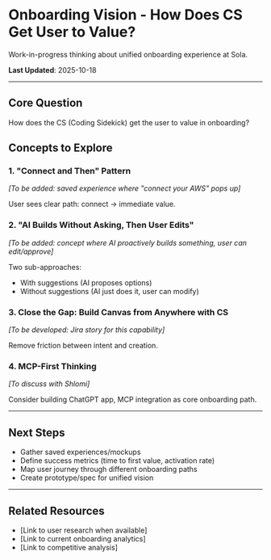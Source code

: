 # Onboarding Vision - How Does CS Get User to Value?

Work-in-progress thinking about unified onboarding experience at Sola.

**Last Updated**: 2025-10-18

---

## Core Question

How does the CS (Coding Sidekick) get the user to value in onboarding?

## Concepts to Explore

### 1. "Connect and Then" Pattern
*[To be added: saved experience where "connect your AWS" pops up]*

User sees clear path: connect → immediate value.

### 2. "AI Builds Without Asking, Then User Edits"
*[To be added: concept where AI proactively builds something, user can edit/approve]*

Two sub-approaches:
- With suggestions (AI proposes options)
- Without suggestions (AI just does it, user can modify)

### 3. Close the Gap: Build Canvas from Anywhere with CS
*[To be developed: Jira story for this capability]*

Remove friction between intent and creation.

### 4. MCP-First Thinking
*[To discuss with Shlomi]*

Consider building ChatGPT app, MCP integration as core onboarding path.

---

## Next Steps

- Gather saved experiences/mockups
- Define success metrics (time to first value, activation rate)
- Map user journey through different onboarding paths
- Create prototype/spec for unified vision

---

## Related Resources

- [Link to user research when available]
- [Link to current onboarding analytics]
- [Link to competitive analysis]
